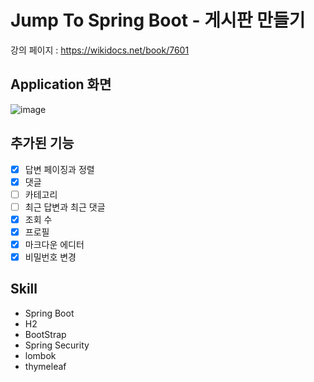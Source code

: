 # Jump To Spring Boot - 게시판 만들기 

강의 페이지 : https://wikidocs.net/book/7601


## Application 화면
![image](https://user-images.githubusercontent.com/35184909/208029693-76b1b2f2-92fa-496b-9e44-b7f502349de8.PNG)

## 추가된 기능
- [x] 답변 페이징과 정렬
- [x] 댓글
- [ ] 카테고리
- [ ] 최근 답변과 최근 댓글
- [x] 조회 수
- [x] 프로필
- [x] 마크다운 에디터 
- [x] 비밀번호 변경

## Skill
* Spring Boot
* H2
* BootStrap
* Spring Security
* lombok
* thymeleaf

